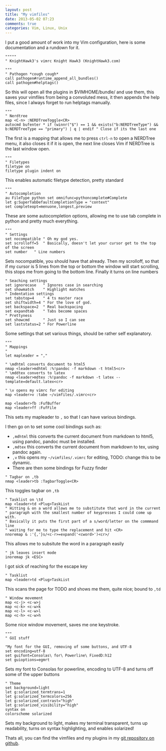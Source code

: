 ```yaml
---
layout: post
title: "My vimfiles"
date: 2013-05-02 07:23
comments: true
categories: Vim, Linux, Unix
---
```


I put a good amount of work into my Vim configuration, here is some documentation and a rundown for it.

```vimL
"""""
" KnightHawk3's vimrc Knight Hawk3 (KnightHawk3.com)

"""
" Pathogen *cough cough*
call pathogen#runtime_append_all_bundles()
call pathogen#helptags()
```

So this will open all the plugins in $VIMHOME/bundle/ and use them, this saves your vimfiles from being a convoluted mess, it then appends the help files, since I always forget to run helptags manually.


```vimL
"""
" Nerdtree
map <C-n> :NERDTreeToggle<CR>
autocmd bufenter * if (winnr("$") == 1 && exists("b:NERDTreeType") && b:NERDTreeType == "primary") | q | endif " Close if its the last one
```

The first is a mapping that allows me to press ```ctrl-n``` to open a NERDTree menu, it also closes it if it is open, the next line closes Vim if NERDTree is the last window open.

```vimL
"""
" Filetypes
filetype on
filetype plugin indent on
```

This enables automatic filetype detection, pretty standard

```vimL
"""
" Autocompletion
au FileType python set omnifunc=pythoncomplete#Complete
let g:SuperTabDefaultCompletionType = "context"
set completeopt=menuone,longest,preview
```

These are some autocompletion options, allowing me to use tab complete in python and pretty much everything.

```vimL
"""
" Settings
set nocompatible " Oh my god yes.
set scrolloff=5  " Basically, doesn't let your cursor get to the top of the screen
set number	 " Line numbers
```

Sets nocompatible, you should have that already. Then my scrolloff, so that if my cursor is 5 lines from the top or bottom the window will start scrolling, this stops me from going to the bottom line. Finally it turns on line numbers

```vimL
" Seaching settings
set ignorecase	 " Ignores case in searching
set showmatch	 " Highlight matches
" Indentation settings
set tabstop=4    " 4 ts master race
set shiftwidth=4 " For the love of god.
set backspace=2  " Real backspacing
set expandtab    " Tabs become spaces
" Prettyness
set showcmd	     " Just so I can see
set laststatus=2 " For Powerline
```

Some settings that set various things, should be rather self explanatory.

```vimL
"""
" Mappings
"
let mapleader = ","

" \mdhtml converts document to html5
nmap <leader>mdhtml :%!pandoc -f markdown -t html5<cr>
" \mddtex converts to latex
nmap <leader>mdtex :%!pandoc -f markdown -t latex --template=default.latex<cr>

" \v opens my vimrc for editing
map <leader>v :tabe ~/vimfiles/.vimrc<cr>

map <leader>fb :FufBuffer
map <leader>ff :FufFile
```

This sets my mapleader to ```,``` so that I can have various bindings.

I then go on to set some cool bindings such as:

* ```,mdhtml``` this converts the current document from markdown to html5, using pandoc, pandoc must be installed.
* ```,mdtex``` this converts the current document from markdown to tex, using pandoc again.
* ```,v```  this opens my ```~/vimfiles/.vimrc``` for editing, TODO: change this to be dynamic.
* There are then some bindings for Fuzzy finder


```vimL
" Tagbar on ,tb
nmap <leader>tb :TagbarToggle<CR>
```

This toggles tagbar on ```,tb```

```vimL
" Tasklist on \td
map <leader>td <Plug>TaskList
" Hitting & on a word allows me to substitute that word in the current
" paragraph with the smallest number of keypresses I could come up with.
" Basically it puts the first part of a s/word/letter on the commmand line
" waiting for me to type the replacement and hit <CR>
nnoremap & :'{,'}s/<c-r>=expand('<cword>')<cr>/
```

This allows me to subsitute the word in a paragraph easily

```vimL
" jk leaves insert mode
inoremap jk <ESC>
```

I got sick of reaching for the escape key

```vimL
" Tasklist
map <leader>td <Plug>TaskList
```

This scans the page for TODO and shows me them, quite nice; bound to ```,td```

```vimL
" Window movement
map <c-j> <c-w>j
map <c-k> <c-w>k
map <c-l> <c-w>l
map <c-h> <c-w>h
```

Some nice window movement, saves me one keystroke.

```vimL
"""
" GUI stuff

"My font for the GUI, removing of some buttons, and UTF-8
set encoding=utf-8
set guifont=Consolas\ for\ Powerline\ FixedD:h12
set guioptions=egmrt
```

Sets my font to Consolas for powerline, encoding to UTF-8 and turns off some of the upper buttons

```vimL
" Theme
set background=light
let g:solarized_termtrans=1
let g:solarized_termcolors=256
let g:solarized_contrast="high"
let g:solarized_visibility="high"
syntax on
colorscheme solarized
```

Sets my background to light, makes my terminal transparent, turns up readability, turns on syntax highlighting, and enables solarized!


Thats all, you can find the vimfiles and my plugins in my [git repository on github](https://github.com/KnightHawk3/vimfiles).
